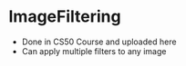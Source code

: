 # ImageFiltering
- Done in CS50 Course and uploaded here
- Can apply multiple filters to any image 
